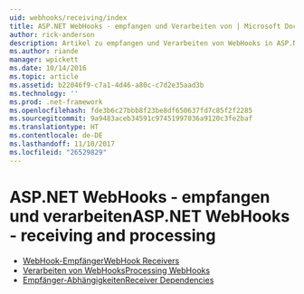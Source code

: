 ```yaml
---
uid: webhooks/receiving/index
title: ASP.NET WebHooks - empfangen und Verarbeiten von | Microsoft Docs
author: rick-anderson
description: Artikel zu empfangen und Verarbeiten von WebHooks in ASP.NET
ms.author: riande
manager: wpickett
ms.date: 10/14/2016
ms.topic: article
ms.assetid: b22046f9-c7a1-4d46-a80c-c7d2e35aad3b
ms.technology: ''
ms.prod: .net-framework
ms.openlocfilehash: fde3b6c27bbb8f23be8df650637fd7c85f2f2285
ms.sourcegitcommit: 9a9483aceb34591c97451997036a9120c3fe2baf
ms.translationtype: HT
ms.contentlocale: de-DE
ms.lasthandoff: 11/10/2017
ms.locfileid: "26529829"
---
```

# <a name="aspnet-webhooks---receiving-and-processing"></a><span data-ttu-id="cf561-103">ASP.NET WebHooks - empfangen und verarbeiten</span><span class="sxs-lookup"><span data-stu-id="cf561-103">ASP.NET WebHooks - receiving and processing</span></span>

* [<span data-ttu-id="cf561-104">WebHook-Empfänger</span><span class="sxs-lookup"><span data-stu-id="cf561-104">WebHook Receivers</span></span>](receivers.md)
* [<span data-ttu-id="cf561-105">Verarbeiten von WebHooks</span><span class="sxs-lookup"><span data-stu-id="cf561-105">Processing WebHooks</span></span>](handlers.md)
* [<span data-ttu-id="cf561-106">Empfänger-Abhängigkeiten</span><span class="sxs-lookup"><span data-stu-id="cf561-106">Receiver Dependencies</span></span>](dependencies.md)
